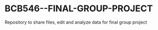# BCB546--FINAL-GROUP-PROJECT
Repository to share files, edit and analyze data for final group project
